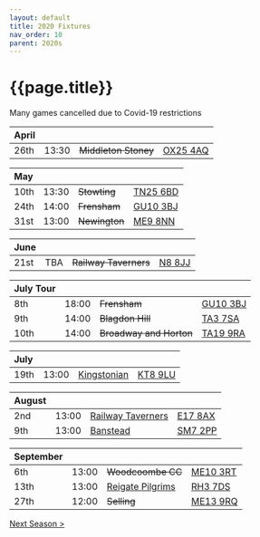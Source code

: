```yaml
---
layout: default
title: 2020 Fixtures
nav_order: 10
parent: 2020s
---
```


# {{page.title}}

Many games cancelled due to Covid-19 restrictions

| April |  |  |  |
|:---|:---|:---|:---|
| 26th | 13:30 | ~~Middleton Stoney~~ | [OX25 4AQ](https//goo.gl/maps/2oHFhgW7cVt) |

| May |  |  |  |
|:---|:---|:---|:---|
| 10th | 13:30 | ~~Stowting~~ | [TN25 6BD](https//goo.gl/maps/5KNmaMe6Wb42) |
| 24th | 14:00 | ~~Frensham~~ | [GU10 3BJ](https//goo.gl/maps/xBUZvPU1vnK2) |
| 31st | 13:00 | ~~Newington~~ | [ME9 8NN](https//goo.gl/maps/2XwQKWc9brr) |

| June |  |  |  |
|:---|:---|:---|:---|
| 21st | TBA | ~~Railway Taverners~~ | [N8 8JJ](https//goo.gl/maps/BuCf1MgUwJTViZ4YA) |

| July Tour |  |  |  |
|:---|:---|:---|:---|
| 8th | 18:00 | ~~Frensham~~ | [GU10 3BJ](https//goo.gl/maps/xBUZvPU1vnK2) |
| 9th | 14:00 | ~~Blagdon Hill~~ | [TA3 7SA](https//goo.gl/maps/H6iLZLNcja12) |
| 10th | 14:00 | ~~Broadway and Horton~~ | [TA19 9RA](https://goo.gl/maps/ULbmC6LSX5HSAe8U6) |

| July |  |  |  |
|:---|:---|:---|:---|
| 19th | 13:00 | [Kingstonian](kingstonian) | [KT8 9LU](https//goo.gl/maps/4kwjPyThUMkyQfhe8) |

| August |  |  |  |
|:---|:---|:---|:---|
| 2nd | 13:00 | [Railway Taverners](railway-taverners) | [E17 8AX](https://goo.gl/maps/UC5RuuBUG1feDDhm6) |
| 9th | 13:00 | [Banstead](banstead) | [SM7 2PP](https://goo.gl/maps/nv7dov2xsYvUnRay5) |

| September |  |  |  |
|:---|:---|:---|:---|
| 6th | 13:00 | ~~Woodcoombe CC~~ | [ME10 3RT](https://goo.gl/maps/rMva1ta8sRDV8z768) |
| 13th | 13:00 | [Reigate Pilgrims](reigate-pilgrims) | [RH3 7DS](https//goo.gl/maps/APtKSjuaQ5v) |
| 27th | 12:00 | ~~Selling~~ | [ME13 9RQ](https//goo.gl/maps/QeLhjBkEbJr) |

[Next Season >](../2021)